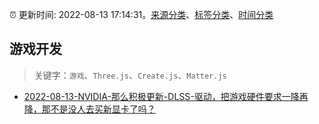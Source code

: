:alarm_clock: 更新时间: 2022-08-13 17:14:31。[来源分类](../README.md)、[标签分类](../TAGS.md)、[时间分类](../TIMELINE.md)

## 游戏开发


> 关键字：`游戏`、`Three.js`、`Create.js`、`Matter.js`



- [2022-08-13-NVIDIA-那么积极更新-DLSS-驱动，把游戏硬件要求一降再降，那不是没人去买新显卡了吗？](https://www.v2ex.com/t/872661) 